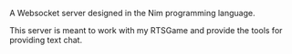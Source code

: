 A Websocket server designed in the Nim programming language. 

This server is meant to work with my RTSGame and provide the tools for providing text chat.
 